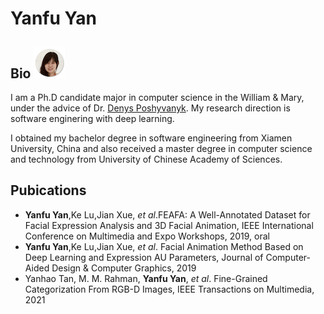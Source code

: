 
# Yanfu Yan 

## Bio ![img](yanfu.png)

I am a Ph.D candidate major in computer science in the William & Mary, under the advice of Dr. [Denys Poshyvanyk](https://www.cs.wm.edu/~denys/index.html). My research direction is software enginering with deep learning.

I obtained my bachelor degree in software engineering from Xiamen University, China and also received a master degree in computer science and technology from University of Chinese Academy of Sciences.


## Pubications

- **Yanfu Yan**,Ke Lu,Jian Xue, *et al*.FEAFA: A Well-Annotated Dataset for Facial Expression Analysis and 3D Facial Animation, IEEE International Conference on Multimedia and Expo Workshops, 2019, oral
- **Yanfu Yan**,Ke Lu,Jian Xue, *et al*. Facial Animation Method Based on Deep Learning and Expression AU Parameters, Journal of Computer-Aided Design & Computer Graphics, 2019
- Yanhao Tan, M. M. Rahman, **Yanfu Yan**, *et al*. Fine-Grained Categorization From RGB-D Images, IEEE Transactions on Multimedia, 2021 





